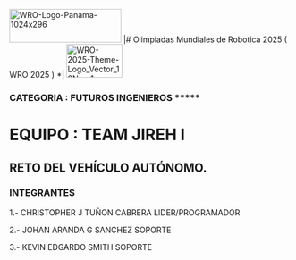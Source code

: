 <img width="200" height="60" alt="WRO-Logo-Panama-1024x296" src="https://github.com/user-attachments/assets/bcaf5c48-5e03-456c-b714-0e667bdd50f8" />  |# Olimpiadas Mundiales de Robotica 2025 ( WRO 2025 ) *| <img width="100" height="60" alt="WRO-2025-Theme-Logo_Vector_18Nov-1-1150x885-1-1024x788" src="https://github.com/user-attachments/assets/143291b3-3fcd-4d03-b2f4-2e715255e439" />

### CATEGORIA : FUTUROS INGENIEROS *****

# EQUIPO : TEAM JIREH I
## RETO DEL VEHÍCULO AUTÓNOMO.

### INTEGRANTES 
1.- CHRISTOPHER J TUÑON CABRERA    LIDER/PROGRAMADOR

2.- JOHAN ARANDA G SANCHEZ         SOPORTE

3.- KEVIN EDGARDO SMITH            SOPORTE


